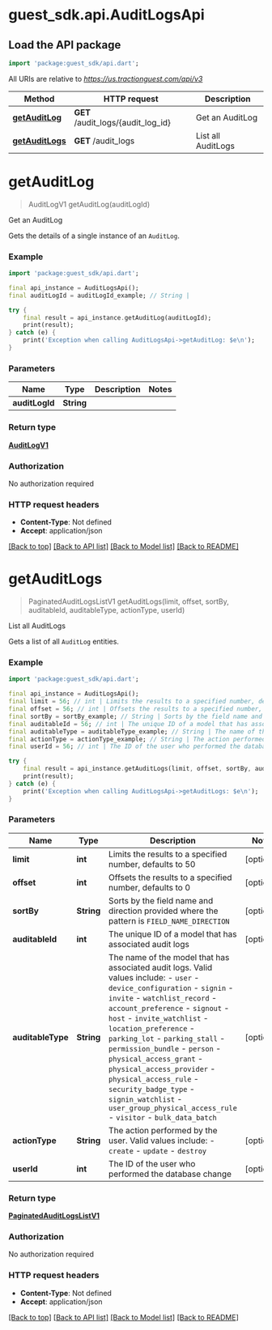 # guest_sdk.api.AuditLogsApi

## Load the API package
```dart
import 'package:guest_sdk/api.dart';
```

All URIs are relative to *https://us.tractionguest.com/api/v3*

Method | HTTP request | Description
------------- | ------------- | -------------
[**getAuditLog**](AuditLogsApi.md#getauditlog) | **GET** /audit_logs/{audit_log_id} | Get an AuditLog
[**getAuditLogs**](AuditLogsApi.md#getauditlogs) | **GET** /audit_logs | List all AuditLogs


# **getAuditLog**
> AuditLogV1 getAuditLog(auditLogId)

Get an AuditLog

Gets the details of a single instance of an `AuditLog`.

### Example
```dart
import 'package:guest_sdk/api.dart';

final api_instance = AuditLogsApi();
final auditLogId = auditLogId_example; // String | 

try {
    final result = api_instance.getAuditLog(auditLogId);
    print(result);
} catch (e) {
    print('Exception when calling AuditLogsApi->getAuditLog: $e\n');
}
```

### Parameters

Name | Type | Description  | Notes
------------- | ------------- | ------------- | -------------
 **auditLogId** | **String**|  | 

### Return type

[**AuditLogV1**](AuditLogV1.md)

### Authorization

No authorization required

### HTTP request headers

 - **Content-Type**: Not defined
 - **Accept**: application/json

[[Back to top]](#) [[Back to API list]](../README.md#documentation-for-api-endpoints) [[Back to Model list]](../README.md#documentation-for-models) [[Back to README]](../README.md)

# **getAuditLogs**
> PaginatedAuditLogsListV1 getAuditLogs(limit, offset, sortBy, auditableId, auditableType, actionType, userId)

List all AuditLogs

Gets a list of all `AuditLog` entities.

### Example
```dart
import 'package:guest_sdk/api.dart';

final api_instance = AuditLogsApi();
final limit = 56; // int | Limits the results to a specified number, defaults to 50
final offset = 56; // int | Offsets the results to a specified number, defaults to 0
final sortBy = sortBy_example; // String | Sorts by the field name and direction provided where the pattern is `FIELD_NAME_DIRECTION`
final auditableId = 56; // int | The unique ID of a model that has associated audit logs
final auditableType = auditableType_example; // String | The name of the model that has associated audit logs. Valid values include: - `user` - `device_configuration` - `signin` - `invite` - `watchlist_record` - `account_preference` - `signout` - `host` - `invite_watchlist` - `location_preference` - `parking_lot` - `parking_stall` - `permission_bundle` - `person` - `physical_access_grant` - `physical_access_provider` - `physical_access_rule` - `security_badge_type` - `signin_watchlist` - `user_group_physical_access_rule` - `visitor` - `bulk_data_batch` 
final actionType = actionType_example; // String | The action performed by the user. Valid values include: - `create` - `update` - `destroy` 
final userId = 56; // int | The ID of the user who performed the database change

try {
    final result = api_instance.getAuditLogs(limit, offset, sortBy, auditableId, auditableType, actionType, userId);
    print(result);
} catch (e) {
    print('Exception when calling AuditLogsApi->getAuditLogs: $e\n');
}
```

### Parameters

Name | Type | Description  | Notes
------------- | ------------- | ------------- | -------------
 **limit** | **int**| Limits the results to a specified number, defaults to 50 | [optional] 
 **offset** | **int**| Offsets the results to a specified number, defaults to 0 | [optional] 
 **sortBy** | **String**| Sorts by the field name and direction provided where the pattern is `FIELD_NAME_DIRECTION` | [optional] 
 **auditableId** | **int**| The unique ID of a model that has associated audit logs | [optional] 
 **auditableType** | **String**| The name of the model that has associated audit logs. Valid values include: - `user` - `device_configuration` - `signin` - `invite` - `watchlist_record` - `account_preference` - `signout` - `host` - `invite_watchlist` - `location_preference` - `parking_lot` - `parking_stall` - `permission_bundle` - `person` - `physical_access_grant` - `physical_access_provider` - `physical_access_rule` - `security_badge_type` - `signin_watchlist` - `user_group_physical_access_rule` - `visitor` - `bulk_data_batch`  | [optional] 
 **actionType** | **String**| The action performed by the user. Valid values include: - `create` - `update` - `destroy`  | [optional] 
 **userId** | **int**| The ID of the user who performed the database change | [optional] 

### Return type

[**PaginatedAuditLogsListV1**](PaginatedAuditLogsListV1.md)

### Authorization

No authorization required

### HTTP request headers

 - **Content-Type**: Not defined
 - **Accept**: application/json

[[Back to top]](#) [[Back to API list]](../README.md#documentation-for-api-endpoints) [[Back to Model list]](../README.md#documentation-for-models) [[Back to README]](../README.md)

